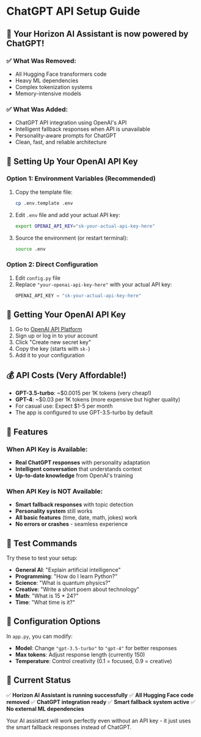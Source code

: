 # ChatGPT API Setup Guide

## 🚀 Your Horizon AI Assistant is now powered by ChatGPT!

### ✅ What Was Removed:
- All Hugging Face transformers code
- Heavy ML dependencies
- Complex tokenization systems
- Memory-intensive models

### ✅ What Was Added:
- ChatGPT API integration using OpenAI's API
- Intelligent fallback responses when API is unavailable
- Personality-aware prompts for ChatGPT
- Clean, fast, and reliable architecture

## 🔑 Setting Up Your OpenAI API Key

### Option 1: Environment Variables (Recommended)
1. Copy the template file:
   ```bash
   cp .env.template .env
   ```

2. Edit `.env` file and add your actual API key:
   ```bash
   export OPENAI_API_KEY="sk-your-actual-api-key-here"
   ```

3. Source the environment (or restart terminal):
   ```bash
   source .env
   ```

### Option 2: Direct Configuration
1. Edit `config.py` file
2. Replace `"your-openai-api-key-here"` with your actual API key:
   ```python
   OPENAI_API_KEY = "sk-your-actual-api-key-here"
   ```

## 🎯 Getting Your OpenAI API Key

1. Go to [OpenAI API Platform](https://platform.openai.com/api-keys)
2. Sign up or log in to your account
3. Click "Create new secret key"
4. Copy the key (starts with `sk-`)
5. Add it to your configuration

## 💰 API Costs (Very Affordable!)

- **GPT-3.5-turbo**: ~$0.0015 per 1K tokens (very cheap!)
- **GPT-4**: ~$0.03 per 1K tokens (more expensive but higher quality)
- For casual use: Expect $1-5 per month
- The app is configured to use GPT-3.5-turbo by default

## 🌟 Features

### When API Key is Available:
- **Real ChatGPT responses** with personality adaptation
- **Intelligent conversation** that understands context
- **Up-to-date knowledge** from OpenAI's training

### When API Key is NOT Available:
- **Smart fallback responses** with topic detection
- **Personality system** still works
- **All basic features** (time, date, math, jokes) work
- **No errors or crashes** - seamless experience

## 🧪 Test Commands

Try these to test your setup:
- **General AI**: "Explain artificial intelligence"
- **Programming**: "How do I learn Python?"
- **Science**: "What is quantum physics?"
- **Creative**: "Write a short poem about technology"
- **Math**: "What is 15 * 24?"
- **Time**: "What time is it?"

## 🔧 Configuration Options

In `app.py`, you can modify:
- **Model**: Change `"gpt-3.5-turbo"` to `"gpt-4"` for better responses
- **Max tokens**: Adjust response length (currently 150)
- **Temperature**: Control creativity (0.1 = focused, 0.9 = creative)

## 📝 Current Status

✅ **Horizon AI Assistant is running successfully**
✅ **All Hugging Face code removed**
✅ **ChatGPT integration ready**
✅ **Smart fallback system active**
✅ **No external ML dependencies**

Your AI assistant will work perfectly even without an API key - it just uses the smart fallback responses instead of ChatGPT.
